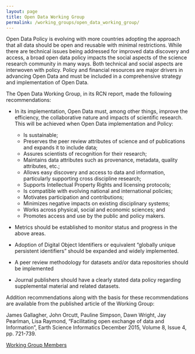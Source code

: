 ```yaml
---
layout: page
title: Open Data Working Group
permalink: /working_groups/open_data_working_group/
---
```


Open Data Policy is evolving with more countries adopting the approach that all data should be open and reusable with minimal restrictions.  While there are technical issues being addressed for improved data discovery and access, a broad open data policy impacts the social aspects of the science research community in many ways.  Both technical and social aspects are interwoven with policy.  Policy and financial resources are major drivers in advancing Open Data and must be included in a comprehensive strategy and implementation of Open Data.

The Open Data Working Group, in its RCN report, made the following recommendations:

* In its implementation, Open Data must, among other things, improve the efficiency, the collaborative nature and impacts of scientific research. This will be achieved when Open Data implementation and Policy:
    * Is sustainable;
    * Preserves the peer review attributes of science and of publications and expands it to include data;
    * Assures scientists of recognition for their research;
    * Maintains data attributes such as provenance, metadata, quality attributes, etc.;
    * Allows easy discovery and access to data and information, particularly supporting cross discipline research;
    * Supports Intellectual Property Rights and licensing protocols;
    * Is compatible with evolving national and international policies;
    * Motivates participation and contributions;
    * Minimizes negative impacts on existing disciplinary systems;
    * Works across physical, social and economic sciences; and
    * Promotes access and use by the public and policy makers.

* Metrics should be established to monitor status and progress in the above areas.
* Adoption of Digital Object Identifiers or equivalent “globally unique persistent identifiers” should be expanded and widely implemented.
* A peer review methodology for datasets and/or data repositories should be implemented
* Journal publishers should have a clearly stated data policy regarding supplemental material and related datasets.

Addition recommendations along with the basis for these recommendations are available from the published article of the Working Group:

James Gallagher, John Orcutt, Pauline Simpson, Dawn Wright, Jay Pearlman, Lisa Raymond, “Facilitating open exchange of data and Information”, Earth Science Informatics December 2015, Volume 8, Issue 4, pp. 721-739.

[Working Group Members](/working_groups/open_data_working_group/members)

